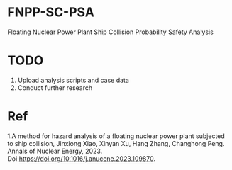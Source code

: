 # FNPP-SC-PSA
Floating Nuclear Power Plant Ship Collision Probability Safety Analysis

# TODO 
1. Upload analysis scripts and case data 
2. Conduct further research

# Ref
1.A method for hazard analysis of a floating nuclear power plant subjected to ship collision, Jinxiong Xiao, Xinyan Xu, Hang Zhang, Changhong Peng. Annals of Nuclear Energy, 2023. Doi:https://doi.org/10.1016/j.anucene.2023.109870.

